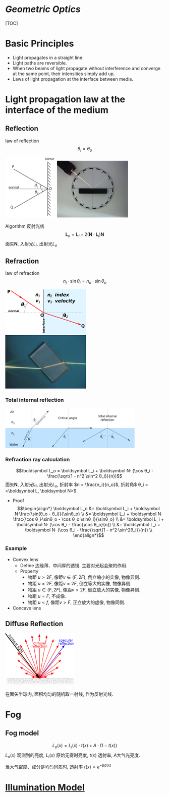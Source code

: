 # $Geometric\ Optics$
[TOC]
# Basic Principles
- Light propagates in a straight line.
- Light paths are reversible.
- When two beams of light propagate without interference and converge at the same point, their intensities simply add up.
- Laws of light propagation at the interface between media.

# Light propagation law at the interface of the medium
## Reflection
law of reflection
$$θ_i = θ_o$$

<img src="./assets/800px-Reflection_angles.svg.png" alt="undefined" style="zoom: 20%;" />

<img src="./assets/1024px-Fényvisszaverődés.jpg" alt="undefined" style="zoom: 22%;" />

Algorithm 反射光线 
$$\boldsymbol L_o = \boldsymbol L_i - 2 (\boldsymbol N · \boldsymbol L_i) \boldsymbol N$$
面矢$\boldsymbol N$, 入射光$L_i$, 出射光$L_o$

## Refraction
law of refraction
$$n_i·\sin θ_i = n_o·\sin θ_o$$

<img src="./assets/1024px-Snells_law.svg.png" alt="undefined" style="zoom:25%;" />

<img src="./assets/1024px-Refraction_photo.png" alt="undefined" style="zoom:25%;" />

### Total internal reflection



<img src="./assets/1024px-RefractionReflextion.svg.png" alt="undefined" style="zoom: 40%;" />

### Refraction ray calculation
$$\boldsymbol L_o = \boldsymbol L_i + \boldsymbol N· (\cos θ_i - \frac{\sqrt{1 - n^2·\sin^2 θ_i}}{n})$$
面矢$\boldsymbol N$, 入射光$\boldsymbol L_i$, 出射光$L_o$, 折射率 $n = \frac{n_i}{n_o}$, 折射角$ θ_i = <\boldsymbol L, \boldsymbol N>$

- Proof  
    $$\begin{align*}
    \boldsymbol L_o 
      &= \boldsymbol L_i + \boldsymbol N·\frac{\sin(θ_o - θ_i)}{\sinθ_o}  \\
      &= \boldsymbol L_i + \boldsymbol N· \frac{\cos θ_i·\sinθ_o - \cos θ_o·\sinθ_i}{\sinθ_o}  \\
      &= \boldsymbol L_i + \boldsymbol N· (\cos θ_i - \frac{\cos θ_o}{n})  \\
      &= \boldsymbol L_i + \boldsymbol N· (\cos θ_i - \frac{\sqrt{1 - n^2·\sin^2θ_i}}{n})  \\
    \end{align*}$$

### Example
* Convex lens
  - Define
    边缘薄、中间厚的透镜. 主要对光起会聚的作用.
  - Property
    - 物距 $u > 2 F$, 像距$v \in (F, 2F)$, 倒立缩小的实像, 物像异侧.
    - 物距 $u = 2 F$, 像距$v = 2 F$, 倒立等大的实像, 物像异侧.
    - 物距 $u \in (F, 2F)$, 像距$v > 2 F$, 倒立放大的实像, 物像异侧.
    - 物距 $u = F$, 不成像.
    - 物距 $u < f$, 像距$v > F$, 正立放大的虚像, 物像同侧.
* Concave lens

## Diffuse Reflection

<img src="./assets/Lambert2.gif" alt="undefined" style="zoom:25%;" />

在面矢半球内, 面积均匀的随机取一射线, 作为反射光线.

# Fog  
## Fog model
$$L_o(x) = L_i(x) · t(x) + A · (1 - t(x))$$
$L_o(x)$ 观测到的亮度, $L_i(x)$ 原始无雾时亮度, $t(x)$ 透射率, $A$大气光亮度. 

当大气密度、成分是均匀同质时, 透射率 $t(x) = e^{-\beta d(x)}$

# [Illumination Model](./Illumination_Model.md)

